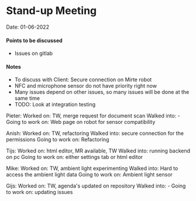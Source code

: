 # Stand-up Meeting
Date: 01-06-2022
#### Points to be discussed
- Issues on gitlab
#### Notes
- To discuss with Client: Secure connection on Mirte robot
- NFC and microphone sensor do not have priority right now
- Many issues depend on other issues, so many issues will be done at the same time
- TODO: Look at integration testing

Pieter:
	Worked on: TW, merge request for document scan
	Walked into: - 
	Going to work on: Web page on robot for sensor compatibility

Anish:
	Worked on: TW, refactoring
	Walked into: secure connection for the permissions
	Going to work on: Refactoring

Tijs:
	Worked on: html editor, MR available, TW 
	Walked into: running backend on pc
	Going to work on: either settings tab or html editor

Mike:
	Worked on: TW, ambient light experimenting
	Walked into: Hard to access the ambient light data
	Going to work on: Ambient light sensor
	
Gijs:
	Worked on: TW, agenda's updated on repository
	Walked into: -
	Going to work on: updating issues   
